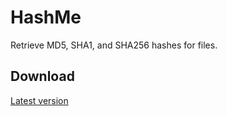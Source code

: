 # HashMe
Retrieve MD5, SHA1, and SHA256 hashes for files.

## Download 
[Latest version](https://github.com/Kryptor-Software/HashMe/raw/master/HashMe/HashMe/bin/Release/HashMe.exe)
